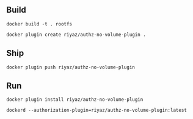 ## Build

`docker build -t . rootfs`

`docker plugin create riyaz/authz-no-volume-plugin .`


## Ship

`docker plugin push riyaz/authz-no-volume-plugin`


## Run

`docker plugin install riyaz/authz-no-volume-plugin`

`dockerd --authorization-plugin=riyaz/authz-no-volume-plugin:latest`
